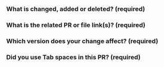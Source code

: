 <!--Thanks for your contribution to TiDB documentation. See [CONTRIBUTING](https://github.com/pingcap/community/blob/master/CONTRIBUTING.md) before filing this PR.-->

### What is changed, added or deleted? (required)

<!--Tell us what you did and why-->

### What is the related PR or file link(s)? (required) <!--REMOVE this item if it is not applicable-->

<!--Provide a reference link that is related to your change. For example, a link in the pingcap/docs repository. -->

### Which version does your change affect? (required)

<!--Specify the version or versions that your change affects by adding a label at the right-hand side of this page. For example, v3.0 -->

### Did you use Tab spaces in this PR? (required)

<!--If yes, please replace them with ordinary spaces because Tab spaces can lead to CircleCI failure.-->
